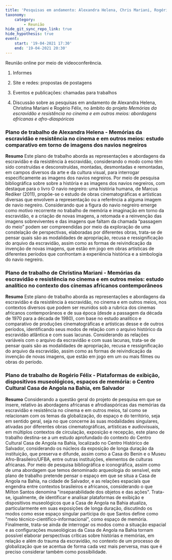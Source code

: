 ```yaml
---
title: 'Pesquisas em andamento: Alexandra Helena, Chris Mariani, Rogério Félix'
taxonomy:
    category:
        - Reunião
hide_git_sync_repo_link: true
hide_hypothesis: true
event:
    start: '19-04-2021 17:30'
    end: '19-04-2021 20:30'
---
```


Reunião online por meio de videoconferência.

1. Informes

2. Site e redes: propostas de postagens

3. Eventos e publicações: chamadas para trabalhos

4. Discussão sobre as pesquisas em andamento de Alexandra Helena, Christina Mariani e Rogério Félix, no âmbito do projeto *Memórias da escravidão e resistência no cinema e em outros meios: abordagens africanas e afro-diaspóricas*


### Plano de trabalho de Alexandra Helena - Memórias da escravidão e resistência no cinema e em outros meios: estudo comparativo em torno de imagens dos navios negreiros

**Resumo**
Este plano de trabalho aborda as representações e abordagens da escravidão e da resistência à escravidão, considerando o modo como têm sido construídas e desconstruídas, montadas, desmontadas e remontadas, em campos diversos da arte e da cultura visual, para interrogar especificamente as imagens dos navios negreiros. Por meio de pesquisa bibliográfica sobre sobre a história e as imagens dos navios negreiros, com destaque para o livro O navio negreiro: uma história humana, de Marcus Rediker (2011), propõe-se o estudo de obras cinematográficas e artísticas diversas que envolvem a representação ou a referência a alguma imagem de navio negreiro. Considerando que a figura do navio negreiro emerge como motivo recorrente no trabalho de memória e imaginação em torno da escravidão, e a criação de novas imagens, a retomada e a reinvenção das imagens sobreviventes e das imagens que faltam da chamada “passagem do meio” podem ser compreendidas por meio da exploração de uma constelação de perspectivas, elaboradas por diferentes obras, trata-se de pensar quais são as modalidades de apropriação, recusa e ressignificação do arquivo da escravidão, assim como as formas de reivindicação da invenção de novas imagens, que estão em jogo em obras artísticas de diferentes períodos que confrontam a experiência histórica e a simbologia do navio negreiro.

### Plano de trabalho de Christina Mariani - Memórias da escravidão e resistência no cinema e em outros meios: estudo analítico no contexto dos cinemas africanos contemporâneos

**Resumo**
Este plano de trabalho aborda as representações e abordagens da escravidão e da resistência à escravidão, no cinema e em outros meios, nos contextos diversos que podem ser reunidos sob a rubrica dos cinemas africanos contemporâneos e de sua época (desde a passagem da década de 1970 para a década de 1980), com base no estudo analítico e comparativo de produções cinematográficas e artísticas desse e de outros períodos, identificando seus modos de relação com o arquivo histórico da escravidão atlântica e com suas lacunas. Considerando as relações variáveis com o arquivo da escravidão e com suas lacunas, trata-se de pensar quais são as modalidades de apropriação, recusa e ressignificação do arquivo da escravidão, assim como as formas de reivindicação da invenção de novas imagens, que estão em jogo em um ou mais filmes ou obras do período.

### Plano de trabalho de Rogério Félix - Plataformas de exibição, dispositivos museológicos, espaços de memória: o Centro Cultural Casa de Angola na Bahia, em Salvador

**Resumo**
Considerando a questão geral do projeto de pesquisa em que se insere, relativo às abordagens africanas e afrodiaspóricas das memórias da escravidão e resistência no cinema e em outros meios, tal como se relacionam com os temas da globalização, do espaço e do território, seja em sentido geral, seja no que concerne às suas modalidades singulares, ativadas por diferentes obras cinematográficas, artísticas e audiovisuais, em múltiplos contextos de circulação, exposição e recepção, este plano de trabalho destina-se a um estudo aprofundado do contexto do Centro Cultural Casa de Angola na Bahia, localizado no Centro Histórico de Salvador, considerando os núcleos da exposição de longa duração da instituição, que preserva e difunde, assim como a Casa do Benin e o Museu Afro-Brasileiro/UFBA, entre outras instituições, elementos de culturas africanas. Por meio de pesquisa bibliográfica e iconográfica, assim como de uma abordagem que temos denominado arqueologia do sensível, este plano de trabalho pretende pensar o espaço em que se situa a Casa de Angola na Bahia, na cidade de Salvador, e as relações espaciais que engendra entre contextos brasileiros e africanos, considerando o que Milton Santos denomina "inseparabilidade dos objetos e das ações". Trata-se, igualmente, de identificar e analisar plataformas de exibição e dispositivos museológicos que a Casa de Angola na Bahia atualiza, particularmente em suas exposições de longa duração, discutindo os modos como esse espaço singular participa do que Santos define como "meio técnico-científico-informacional", como espaço de memória. Finalmente, trata-se ainda de interrogar os modos como a situação espacial e as configurações museológicas da Casa de Angola na Bahia tornam possível elaborar perspectivas críticas sobre histórias e memórias, em relação e além do trauma da escravidão, no contexto de um processo de globalização que se acentua de forma cada vez mais perversa, mas que é preciso considerar também como possibilidade.
